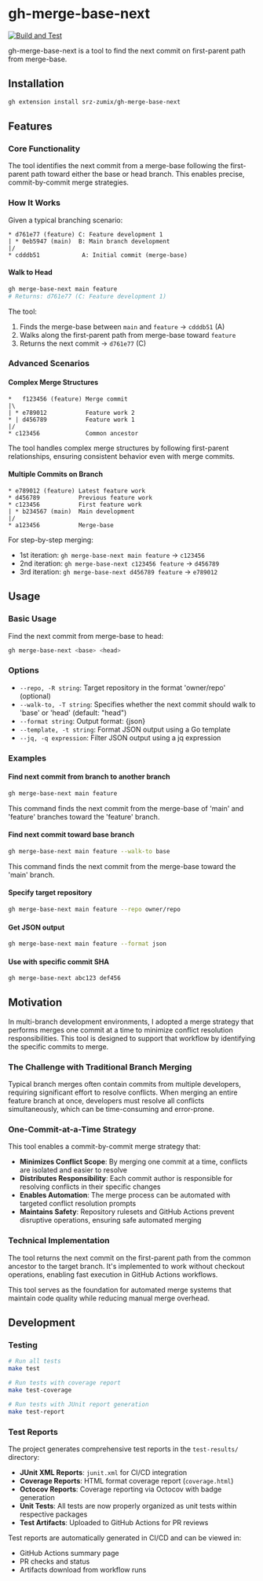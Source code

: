# gh-merge-base-next

[![Build and Test](https://github.com/srz-zumix/gh-merge-base-next/actions/workflows/build.yml/badge.svg)](https://github.com/srz-zumix/gh-merge-base-next/actions/workflows/build.yml)

gh-merge-base-next is a tool to find the next commit on first-parent path from merge-base.

## Installation

```bash
gh extension install srz-zumix/gh-merge-base-next
```

## Features

### Core Functionality

The tool identifies the next commit from a merge-base following the first-parent path toward either the base or head branch. This enables precise, commit-by-commit merge strategies.

### How It Works

Given a typical branching scenario:

```text
* d761e77 (feature) C: Feature development 1  
| * 0eb5947 (main)  B: Main branch development
|/
* cdddb51            A: Initial commit (merge-base)
```

#### Walk to Head

```bash
gh merge-base-next main feature
# Returns: d761e77 (C: Feature development 1)
```

The tool:

1. Finds the merge-base between `main` and `feature` → `cdddb51` (A)
2. Walks along the first-parent path from merge-base toward `feature`
3. Returns the next commit → `d761e77` (C)

### Advanced Scenarios

#### Complex Merge Structures

```text
*   f123456 (feature) Merge commit
|\
| * e789012           Feature work 2
* | d456789           Feature work 1
|/
* c123456             Common ancestor
```

The tool handles complex merge structures by following first-parent relationships, ensuring consistent behavior even with merge commits.

#### Multiple Commits on Branch

```text
* e789012 (feature) Latest feature work
* d456789           Previous feature work
* c123456           First feature work
| * b234567 (main)  Main development
|/
* a123456           Merge-base
```

For step-by-step merging:

- 1st iteration: `gh merge-base-next main feature` → `c123456`
- 2nd iteration: `gh merge-base-next c123456 feature` → `d456789`
- 3rd iteration: `gh merge-base-next d456789 feature` → `e789012`

## Usage

### Basic Usage

Find the next commit from merge-base to head:

```bash
gh merge-base-next <base> <head>
```

### Options

- `--repo, -R string`: Target repository in the format 'owner/repo' (optional)
- `--walk-to, -T string`: Specifies whether the next commit should walk to 'base' or 'head' (default: "head")
- `--format string`: Output format: {json}
- `--template, -t string`: Format JSON output using a Go template
- `--jq, -q expression`: Filter JSON output using a jq expression

### Examples

#### Find next commit from branch to another branch

```bash
gh merge-base-next main feature
```

This command finds the next commit from the merge-base of 'main' and 'feature' branches toward the 'feature' branch.

#### Find next commit toward base branch

```bash
gh merge-base-next main feature --walk-to base
```

This command finds the next commit from the merge-base toward the 'main' branch.

#### Specify target repository

```bash
gh merge-base-next main feature --repo owner/repo
```

#### Get JSON output

```bash
gh merge-base-next main feature --format json
```

#### Use with specific commit SHA

```bash
gh merge-base-next abc123 def456
```

## Motivation

In multi-branch development environments, I adopted a merge strategy that performs merges one commit at a time to minimize conflict resolution responsibilities. This tool is designed to support that workflow by identifying the specific commits to merge.

### The Challenge with Traditional Branch Merging

Typical branch merges often contain commits from multiple developers, requiring significant effort to resolve conflicts. When merging an entire feature branch at once, developers must resolve all conflicts simultaneously, which can be time-consuming and error-prone.

### One-Commit-at-a-Time Strategy

This tool enables a commit-by-commit merge strategy that:

- **Minimizes Conflict Scope**: By merging one commit at a time, conflicts are isolated and easier to resolve
- **Distributes Responsibility**: Each commit author is responsible for resolving conflicts in their specific changes
- **Enables Automation**: The merge process can be automated with targeted conflict resolution prompts
- **Maintains Safety**: Repository rulesets and GitHub Actions prevent disruptive operations, ensuring safe automated merging

### Technical Implementation

The tool returns the next commit on the first-parent path from the common ancestor to the target branch. It's implemented to work without checkout operations, enabling fast execution in GitHub Actions workflows.

This tool serves as the foundation for automated merge systems that maintain code quality while reducing manual merge overhead.

## Development

### Testing

```bash
# Run all tests
make test

# Run tests with coverage report
make test-coverage

# Run tests with JUnit report generation
make test-report
```

### Test Reports

The project generates comprehensive test reports in the `test-results/` directory:

- **JUnit XML Reports**: `junit.xml` for CI/CD integration
- **Coverage Reports**: HTML format coverage report (`coverage.html`)
- **Octocov Reports**: Coverage reporting via Octocov with badge generation  
- **Unit Tests**: All tests are now properly organized as unit tests within respective packages
- **Test Artifacts**: Uploaded to GitHub Actions for PR reviews

Test reports are automatically generated in CI/CD and can be viewed in:

- GitHub Actions summary page
- PR checks and status
- Artifacts download from workflow runs
